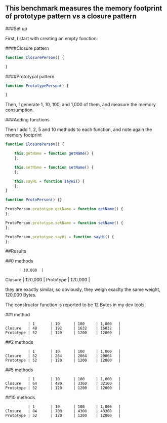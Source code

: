 This benchmark measures the memory footprint of prototype pattern vs a closure pattern
-------------------

###Set up

First, I start with creating an empty function:

####Closure pattern

```js
function ClosurePerson() {

}
```

####Prototypal pattern

```js
function PrototypePerson() {

}
```

Then, I generate 1, 10, 100, and 1,000 of them, and measure the memory consumption.

###Adding functions

Then I add 1, 2, 5 and 10 methods to each function, and note again the memory footprint

```js
function ClosurePerson() {

	this.getName = function getName() {
	};

	this.setName = function setName() {
	};

	this.sayHi = function sayHi() {
	};
}
```

```js
function ProtoPerson() {}

ProtoPerson.prototype.getName = function getName() {
};

ProtoPerson.prototype.setName = function setName() {
};

ProtoPerson.prototype.sayHi = function sayHi() {
};
```

##Results

##0 methods


          | 10,000  |
Closure   | 120,000 |
Prototype | 120,000 |


they are exactly similar, so obviously, they weigh exaclty the same weight, 120,000 Bytes.

The constructor function is reported to be 12 Bytes in my dev tools.

##1 method

	          | 1       | 10      | 100     | 1,000   |
	Closure   | 48      | 192     | 1632    | 16032   |
	Prototype | 52      | 120     | 1200    | 12000   |

##2 methods

	          | 1       | 10      | 100     | 1,000   |
	Closure   | 52      | 264     | 2064    | 20064   |
	Prototype | 52      | 120     | 1200    | 12000   |

##5 methods

	          | 1       | 10      | 100     | 1,000   |
	Closure   | 64      | 480     | 3360    | 32160   |
	Prototype | 52      | 120     | 1200    | 12000   |

##10 methods

	          | 1       | 10      | 100     | 1,000   |
	Closure   | 84      | 708     | 4308    | 40308   |
	Prototype | 52      | 120     | 1200    | 12000   |

